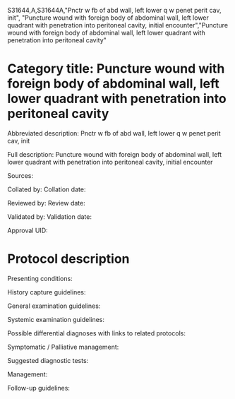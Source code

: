 S31644,A,S31644A,"Pnctr w fb of abd wall, left lower q w penet perit cav, init", "Puncture wound with foreign body of abdominal wall, left lower quadrant with penetration into peritoneal cavity, initial encounter","Puncture wound with foreign body of abdominal wall, left lower quadrant with penetration into peritoneal cavity"
# Category title: Puncture wound with foreign body of abdominal wall, left lower quadrant with penetration into peritoneal cavity

Abbreviated description: Pnctr w fb of abd wall, left lower q w penet perit cav, init

Full description: Puncture wound with foreign body of abdominal wall, left lower quadrant with penetration into peritoneal cavity, initial encounter

Sources:

Collated by:
Collation date:

Reviewed by:
Review date:

Validated by:
Validation date:

Approval UID:

# Protocol description

Presenting conditions:

History capture guidelines:

General examination guidelines:

Systemic examination guidelines:

Possible differential diagnoses with links to related protocols:

Symptomatic / Palliative management:

Suggested diagnostic tests:

Management:

Follow-up guidelines:
